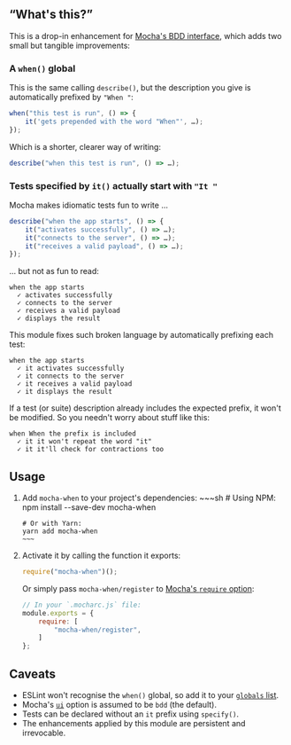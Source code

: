 “What's this?”
--------------
This is a drop-in enhancement for [Mocha's BDD interface](https://mochajs.org/#bdd),
which adds two small but tangible improvements:


<a name="when"></a>
### A `when()` global
This is the same calling `describe()`, but the description you give is automatically prefixed by `"When "`:

~~~js
when("this test is run", () => {
	it('gets prepended with the word "When"', …);
});
~~~

Which is a shorter, clearer way of writing:

~~~js
describe("when this test is run", () => …);
~~~


<a name="it"></a>
### Tests specified by `it()` actually start with `"It "`
Mocha makes idiomatic tests fun to write ...

~~~js
describe("when the app starts", () => {
	it("activates successfully", () => …);
	it("connects to the server", () => …);
	it("receives a valid payload", () => …);
});
~~~

... but not as fun to read:

	when the app starts
	  ✓ activates successfully
	  ✓ connects to the server
	  ✓ receives a valid payload
	  ✓ displays the result

This module fixes such broken language by automatically prefixing each test:

	when the app starts
	  ✓ it activates successfully
	  ✓ it connects to the server
	  ✓ it receives a valid payload
	  ✓ it displays the result

If a test (or suite) description already includes the expected prefix, it won't be modified.
So you needn't worry about stuff like this:

	when When the prefix is included
	  ✓ it it won't repeat the word "it"
	  ✓ it it'll check for contractions too



Usage
-----
1.	Add `mocha-when` to your project's dependencies:
		~~~sh
		# Using NPM:
		npm install --save-dev mocha-when

		# Or with Yarn:
		yarn add mocha-when
		~~~

2.	Activate it by calling the function it exports:
	~~~js
	require("mocha-when")();
	~~~
	Or simply pass `mocha-when/register` to [Mocha's `require` option](https://mochajs.org/#-require-module-r-module):
	~~~js
	// In your `.mocharc.js` file:
	module.exports = {
		require: [
			"mocha-when/register",
		]
	};
	~~~


Caveats
-------
* ESLint won't recognise the `when()` global, so add it to your [`globals` list](https://eslint.org/docs/user-guide/configuring#specifying-globals).
* Mocha's [`ui`](https://mochajs.org/#-ui-name-u-name) option is assumed to be `bdd` (the default).
* Tests can be declared without an `it` prefix using `specify()`.
* The enhancements applied by this module are persistent and irrevocable.
